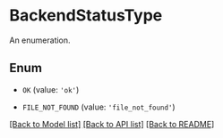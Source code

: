 # BackendStatusType

An enumeration.

## Enum

* `OK` (value: `'ok'`)

* `FILE_NOT_FOUND` (value: `'file_not_found'`)

[[Back to Model list]](../README.md#documentation-for-models) [[Back to API list]](../README.md#documentation-for-api-endpoints) [[Back to README]](../README.md)


